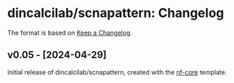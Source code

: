 # dincalcilab/scnapattern: Changelog

The format is based on [Keep a Changelog](https://keepachangelog.com/en/1.0.0/).

## v0.05 - [2024-04-29]

Initial release of dincalcilab/scnapattern, created with the [nf-core](https://nf-co.re/) template.
